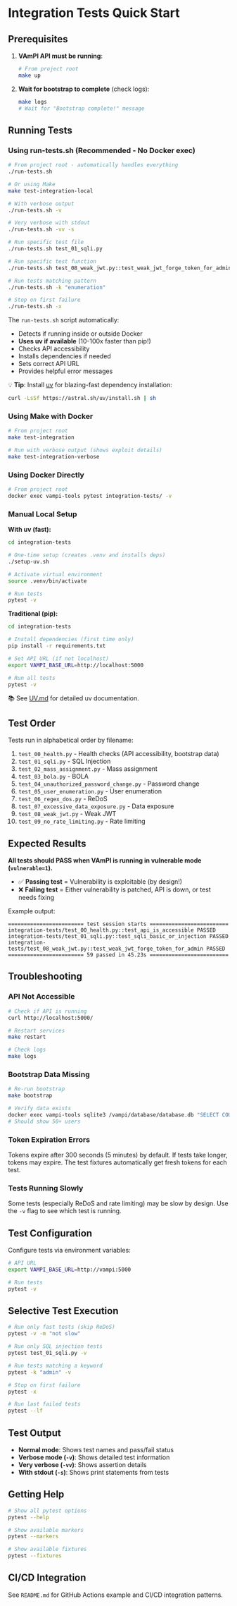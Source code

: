 # Integration Tests Quick Start

## Prerequisites

1. **VAmPI API must be running**:
   ```bash
   # From project root
   make up
   ```

2. **Wait for bootstrap to complete** (check logs):
   ```bash
   make logs
   # Wait for "Bootstrap complete!" message
   ```

## Running Tests

### Using run-tests.sh (Recommended - No Docker exec)

```bash
# From project root - automatically handles everything
./run-tests.sh

# Or using Make
make test-integration-local

# With verbose output
./run-tests.sh -v

# Very verbose with stdout
./run-tests.sh -vv -s

# Run specific test file
./run-tests.sh test_01_sqli.py

# Run specific test function
./run-tests.sh test_08_weak_jwt.py::test_weak_jwt_forge_token_for_admin -v

# Run tests matching pattern
./run-tests.sh -k "enumeration"

# Stop on first failure
./run-tests.sh -x
```

The `run-tests.sh` script automatically:
- Detects if running inside or outside Docker
- **Uses uv if available** (10-100x faster than pip!)
- Checks API accessibility
- Installs dependencies if needed
- Sets correct API URL
- Provides helpful error messages

💡 **Tip**: Install [uv](https://github.com/astral-sh/uv) for blazing-fast dependency installation:
```bash
curl -LsSf https://astral.sh/uv/install.sh | sh
```

### Using Make with Docker

```bash
# From project root
make test-integration

# Run with verbose output (shows exploit details)
make test-integration-verbose
```

### Using Docker Directly

```bash
# From project root
docker exec vampi-tools pytest integration-tests/ -v
```

### Manual Local Setup

**With uv (fast):**
```bash
cd integration-tests

# One-time setup (creates .venv and installs deps)
./setup-uv.sh

# Activate virtual environment
source .venv/bin/activate

# Run tests
pytest -v
```

**Traditional (pip):**
```bash
cd integration-tests

# Install dependencies (first time only)
pip install -r requirements.txt

# Set API URL (if not localhost)
export VAMPI_BASE_URL=http://localhost:5000

# Run all tests
pytest -v
```

📚 See [UV.md](UV.md) for detailed uv documentation.

## Test Order

Tests run in alphabetical order by filename:

1. `test_00_health.py` - Health checks (API accessibility, bootstrap data)
2. `test_01_sqli.py` - SQL Injection
3. `test_02_mass_assignment.py` - Mass assignment
4. `test_03_bola.py` - BOLA
5. `test_04_unauthorized_password_change.py` - Password change
6. `test_05_user_enumeration.py` - User enumeration
7. `test_06_regex_dos.py` - ReDoS
8. `test_07_excessive_data_exposure.py` - Data exposure
9. `test_08_weak_jwt.py` - Weak JWT
10. `test_09_no_rate_limiting.py` - Rate limiting

## Expected Results

**All tests should PASS when VAmPI is running in vulnerable mode (`vulnerable=1`).**

- ✅ **Passing test** = Vulnerability is exploitable (by design!)
- ❌ **Failing test** = Either vulnerability is patched, API is down, or test needs fixing

Example output:
```
======================== test session starts =========================
integration-tests/test_00_health.py::test_api_is_accessible PASSED
integration-tests/test_01_sqli.py::test_sqli_basic_or_injection PASSED
integration-tests/test_08_weak_jwt.py::test_weak_jwt_forge_token_for_admin PASSED
======================== 59 passed in 45.23s =========================
```

## Troubleshooting

### API Not Accessible

```bash
# Check if API is running
curl http://localhost:5000/

# Restart services
make restart

# Check logs
make logs
```

### Bootstrap Data Missing

```bash
# Re-run bootstrap
make bootstrap

# Verify data exists
docker exec vampi-tools sqlite3 /vampi/database/database.db "SELECT COUNT(*) FROM users;"
# Should show 50+ users
```

### Token Expiration Errors

Tokens expire after 300 seconds (5 minutes) by default. If tests take longer, tokens may expire. The test fixtures automatically get fresh tokens for each test.

### Tests Running Slowly

Some tests (especially ReDoS and rate limiting) may be slow by design. Use the `-v` flag to see which test is running.

## Test Configuration

Configure tests via environment variables:

```bash
# API URL
export VAMPI_BASE_URL=http://vampi:5000

# Run tests
pytest -v
```

## Selective Test Execution

```bash
# Run only fast tests (skip ReDoS)
pytest -v -m "not slow"

# Run only SQL injection tests
pytest test_01_sqli.py -v

# Run tests matching a keyword
pytest -k "admin" -v

# Stop on first failure
pytest -x

# Run last failed tests
pytest --lf
```

## Test Output

- **Normal mode**: Shows test names and pass/fail status
- **Verbose mode (`-v`)**: Shows detailed test information
- **Very verbose (`-vv`)**: Shows assertion details
- **With stdout (`-s`)**: Shows print statements from tests

## Getting Help

```bash
# Show all pytest options
pytest --help

# Show available markers
pytest --markers

# Show available fixtures
pytest --fixtures
```

## CI/CD Integration

See `README.md` for GitHub Actions example and CI/CD integration patterns.
